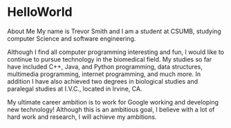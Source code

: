 # HelloWorld
About Me
My name is Trevor Smith and I am a student at CSUMB, studying computer Science and software engineering. 

Although I find all computer programming interesting and fun, I would like to continue to pursue technology in the biomedical field.
My studies so far have included C++, Java, and Python programming, data structures, multimedia programming, internet programming, and much more. In addition I have also achieved two degrees in biological studies and paralegal studies at I.V.C., located in Irvine, CA.

My ultimate career ambition is to work for Google working and developing new technology! Although this is an ambitious goal, I believe with a lot of hard work and research, I will achieve my ambitions.
